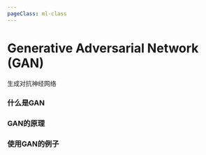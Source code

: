 ```yaml
---
pageClass: ml-class
---
```

# Generative Adversarial Network (GAN)
生成对抗神经网络
### 什么是GAN

### GAN的原理

### 使用GAN的例子